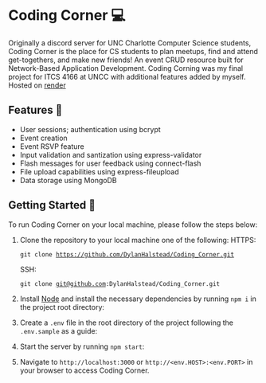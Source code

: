 # Coding Corner 💻
Originally a discord server for UNC Charlotte Computer Science students, Coding Corner is the place for CS students to plan meetups, find and attend get-togethers, and make new friends! An event CRUD resource built for Network-Based Application Development. Coding Corning was my final project for ITCS 4166 at UNCC with additional features added by myself. Hosted on [render](https://coding-corner.onrender.com)

## Features 🚀
- User sessions; authentication using bcrypt
- Event creation
- Event RSVP feature
- Input validation and santization using express-validator
- Flash messages for user feedback using connect-flash
- File upload capabilities using express-fileupload
- Data storage using MongoDB

## Getting Started 🌱
To run Coding Corner on your local machine, please follow the steps below:

1. Clone the repository to your local machine one of the following:
HTTPS: <pre><code>git clone https://github.com/DylanHalstead/Coding_Corner.git</code></pre>
SSH: <pre><code>git clone git@github.com:DylanHalstead/Coding_Corner.git</code></pre>

2. Install [Node](https://nodejs.org/en "Node Homepage") and install the necessary dependencies by running `npm i` in the project root directory:

3. Create a `.env` file in the root directory of the project following the `.env.sample` as a guide:

4. Start the server by running `npm start`:

5. Navigate to `http://localhost:3000` or `http://<env.HOST>:<env.PORT>` in your browser to access Coding Corner.
